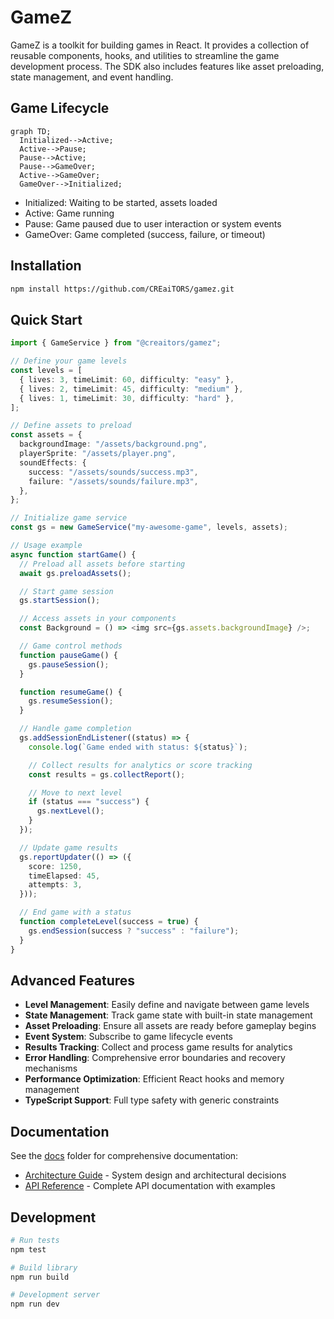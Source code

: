 # GameZ

GameZ is a toolkit for building games in React. It provides a collection of reusable components, hooks, and utilities to streamline the game development process. The SDK also includes features like asset preloading, state management, and event handling.

## Game Lifecycle

```mermaid
graph TD;
  Initialized-->Active;
  Active-->Pause;
  Pause-->Active;
  Pause-->GameOver;
  Active-->GameOver;
  GameOver-->Initialized;
```

- Initialized: Waiting to be started, assets loaded
- Active: Game running
- Pause: Game paused due to user interaction or system events
- GameOver: Game completed (success, failure, or timeout)

## Installation

```bash
npm install https://github.com/CREaiTORS/gamez.git
```

## Quick Start

```typescript
import { GameService } from "@creaitors/gamez";

// Define your game levels
const levels = [
  { lives: 3, timeLimit: 60, difficulty: "easy" },
  { lives: 2, timeLimit: 45, difficulty: "medium" },
  { lives: 1, timeLimit: 30, difficulty: "hard" },
];

// Define assets to preload
const assets = {
  backgroundImage: "/assets/background.png",
  playerSprite: "/assets/player.png",
  soundEffects: {
    success: "/assets/sounds/success.mp3",
    failure: "/assets/sounds/failure.mp3",
  },
};

// Initialize game service
const gs = new GameService("my-awesome-game", levels, assets);

// Usage example
async function startGame() {
  // Preload all assets before starting
  await gs.preloadAssets();

  // Start game session
  gs.startSession();

  // Access assets in your components
  const Background = () => <img src={gs.assets.backgroundImage} />;

  // Game control methods
  function pauseGame() {
    gs.pauseSession();
  }

  function resumeGame() {
    gs.resumeSession();
  }

  // Handle game completion
  gs.addSessionEndListener((status) => {
    console.log(`Game ended with status: ${status}`);

    // Collect results for analytics or score tracking
    const results = gs.collectReport();

    // Move to next level
    if (status === "success") {
      gs.nextLevel();
    }
  });

  // Update game results
  gs.reportUpdater(() => ({
    score: 1250,
    timeElapsed: 45,
    attempts: 3,
  }));

  // End game with a status
  function completeLevel(success = true) {
    gs.endSession(success ? "success" : "failure");
  }
}
```

## Advanced Features

- **Level Management**: Easily define and navigate between game levels
- **State Management**: Track game state with built-in state management
- **Asset Preloading**: Ensure all assets are ready before gameplay begins
- **Event System**: Subscribe to game lifecycle events
- **Results Tracking**: Collect and process game results for analytics
- **Error Handling**: Comprehensive error boundaries and recovery mechanisms
- **Performance Optimization**: Efficient React hooks and memory management
- **TypeScript Support**: Full type safety with generic constraints

## Documentation

See the [docs](/docs) folder for comprehensive documentation:

- [Architecture Guide](/docs/ARCHITECTURE.md) - System design and architectural decisions
- [API Reference](/docs/API.md) - Complete API documentation with examples

## Development

```bash
# Run tests
npm test

# Build library
npm run build

# Development server
npm run dev
```
